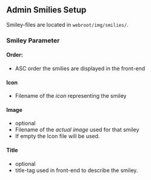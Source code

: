 ## Admin Smilies Setup ##

Smiley-files are located in `webroot/img/smilies/`.

### Smiley Parameter ###

#### Order:

- ASC order the smilies are displayed in the front-end

#### Icon

- Filename of the *icon* representing the smiley

#### Image

- optional
- Filename of the *actual image* used for that smiley
- If empty the Icon file will be used.

#### Title

- optional
- title-tag used in front-end to describe the smiley.